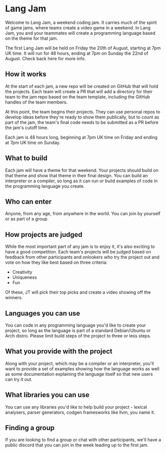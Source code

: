 # Lang Jam

Welcome to Lang Jam, a weekend coding jam. It carries much of the spirit of game jams, where teams create a video game in a weekend. In Lang Jam, you and your teammates will create a programming language based on the theme for that jam.

The first Lang Jam will be held on Friday the 20th of August, starting at 7pm UK time. It will run for 48 hours, ending at 7pm on Sunday the 22nd of August. Check back here for more info.

## How it works

At the start of each jam, a new repo will be created on GitHub that will hold the projects. Each team will create a PR that will add a directory for their team to the jam repo based on the team template, including the GitHub handles of the team members.

At this point, the team begins their projects. They can use personal repos to develop ideas before they're ready to show them publically, but to count as part of the jam, the team's final code needs to be submitted as a PR before the jam's cutoff time.

Each jam is 48 hours long, beginning at 7pm UK time on Friday and ending at 7pm UK time on Sunday.

## What to build

Each jam will have a theme for that weekend. Your projects should build on that theme and show that theme in their final design. You can build an interpreter or a compiler, so long as it can run or build examples of code in the programming language you create.

## Who can enter

Anyone, from any age, from anywhere in the world. You can join by yourself or as part of a group.

## How projects are judged

While the most important part of any jam is to enjoy it, it's also exciting to have a good competition. Each team's projects will be judged based on feedback from other participants and onlookers who try the project out and vote on how they like best based on three criteria:

* Creativity
* Uniqueness
* Fun

Of these, JT will pick their top picks and create a video showing off the winners.

## Languages you can use

You can code in any programming language you'd like to create your project, so long as the language is part of a standard Debian/Ubuntu or Arch distro. Please limit build steps of the project to three or less steps.

## What you provide with the project

Along with your project, which may be a compiler or an interpreter, you'll want to provide a set of examples showing how the language works as well as some documentation explaining the language itself so that new users can try it out.

## What libraries you can use

You can use any libraries you'd like to help build your project - lexical analysers, parser generators, codgen framesworks like llvm, you name it.

## Finding a group

If you are looking to find a group or chat with other participants, we'll have a public discord that you can join in the week leading up to the first jam.

